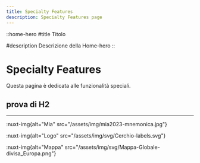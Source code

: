 ```yaml
---
title: Specialty Features
description: Specialty Features page
---
```

::home-hero
#title
Titolo

#description
Descrizione della Home-hero
::

# Specialty Features

Questa pagina è dedicata alle funzionalità speciali.

## prova di H2

---

:nuxt-img{alt="Mia" src="/assets/img/mia2023-mnemonica.jpg"}

:nuxt-img{alt="Logo" src="/assets/img/svg/Cerchio-labels.svg"}

:nuxt-img{alt="Mappa" src="/assets/img/svg/Mappa-Globale-divisa_Europa.png"}
